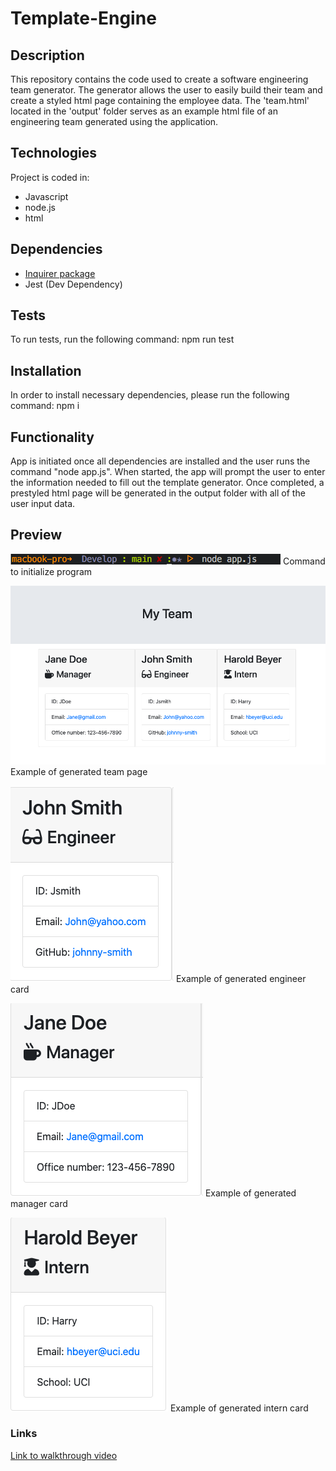 # Template-Engine

## Description
This repository contains the code used to create a software engineering team generator. The generator allows the user to easily build their team and create a styled html page containing the employee data. The 'team.html' located in the 'output' folder serves as an example html file of an engineering team generated using the application.

## Technologies
Project is coded in:
* Javascript
* node.js
* html

## Dependencies
* [Inquirer package](https://www.npmjs.com/package/inquirer)
* Jest (Dev Dependency)

## Tests
To run tests, run the following command:
npm run test

## Installation
In order to install necessary dependencies, please run the following command:
npm i

## Functionality
App is initiated once all dependencies are installed and the user runs the command "node app.js". When started, the app will prompt the user to enter the information needed to fill out the template generator. Once completed, a prestyled html page will be generated in the output folder with all of the user input data.

## Preview
![Command to initialize](./Assets/command.png)
Command to initialize program

![Example of generated team page](./Assets/team-page.png)
Example of generated team page

![Engineer Card](./Assets/engineer-card.png)
Example of generated engineer card

![Manager Card](./Assets/manager-card.png)
Example of generated manager card

![Intern Card](./Assets/intern-card.png)
Example of generated intern card

### Links
[Link to walkthrough video](https://www.dropbox.com/s/3idgxgdqf0sohb7/readme-generator%20walkthrough.mov?dl=0)